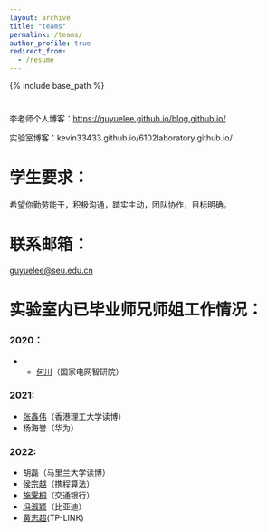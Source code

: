 ```yaml
---
layout: archive
title: "teams"
permalink: /teams/
author_profile: true
redirect_from:
  - /resume
---
```



{% include base_path %}

# 

李老师个人博客：https://guyuelee.github.io/blog.github.io/

实验室博客：kevin33433.github.io/6102laboratory.github.io/



# 学生要求：
  希望你勤劳能干，积极沟通，踏实主动，团队协作，目标明确。

# 联系邮箱：
  guyuelee@seu.edu.cn





# 实验室内已毕业师兄师姐工作情况：
### 2020：
- - [何川]()（国家电网智研院）
### 2021:
- [张鑫伟](https://xinweizhang1998.github.io/xinweizhang.github.io/)（香港理工大学读博）
- 杨海誉（华为）
### 2022:
- 胡磊（马里兰大学读博）
- [侯宗越](https://kevin33433.github.io/6102laboratory.github.io/children/houzongyue.html)（携程算法）
- [施霁桐](https://kevin33433.github.io/6102laboratory.github.io/children/shijitong.html)（交通银行）
- [冯淑颖](https://kevin33433.github.io/6102laboratory.github.io/children/fengshuying.html)（比亚迪）
- [黄志超](https://kevin33433.github.io/6102laboratory.github.io/children/huangzhichao.html)(TP-LINK)

  
